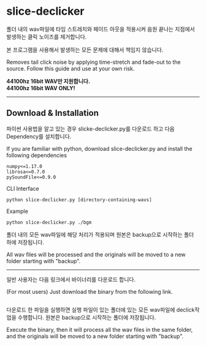 # slice-declicker
폴더 내의 wav파일에 타임 스트레치와 페이드 아웃을 적용시켜 음원 끝나는 지점에서 발생하는 클릭 노이즈를 제거합니다.

본 프로그램을 사용해서 발생하는 모든 문제에 대해서 책임지 않습니다.

Removes tail click noise by applying time-stretch and fade-out to the source.
Follow this guide and use at your own risk.

<b>
44100hz 16bit WAV만 지원합니다.<br/>
44100hz 16bit WAV ONLY!</b>

---

## Download & Installation
파이썬 사용법을 알고 있는 경우 slicke-declicker.py를 다운로드 하고 다음 Dependency를 설치합니다. 

If you are familiar with python, download slice-declicker.py and install the following dependencies
```
numpy<=1.17.0
librosa<=0.7.0
pySoundFile<=0.9.0
```
CLI Interface
```
python slice-declicker.py [directory-containing-wavs]
```
Example
```
python slice-declicker.py ./bgm
```
폴더 내의 모든 wav파일에 해당 처리가 적용되며 원본은 backup으로 시작하는 폴더 하에 저장됩니다.

All wav files will be processed and the originals will be moved to a new  folder starting with "backup". 

---

일반 사용자는 다음 링크에서 바이너리를 다운로드 합니다.

(For most users) Just download the binary from the following link.

```
```

다운로드 한 파일을 실행하면 실행 파일이 있는 폴더에 있는 모든 wav파일에 declick작업을 수행합니다. 원본은 backup으로 시작하는 폴더에 저장됩니다.

Execute the binary, then it will process all the wav files in the same folder, and the originals will be moved to a new folder starting with "backup".